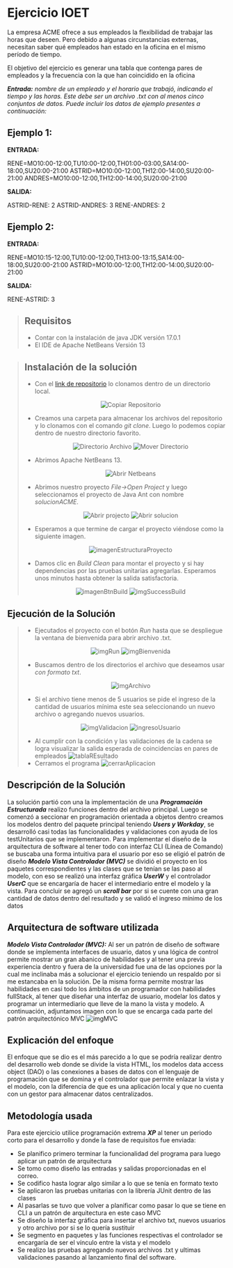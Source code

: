 # Ejercicio IOET
La empresa ACME ofrece a sus empleados la flexibilidad de trabajar las horas que deseen. Pero debido a algunas circunstancias externas, necesitan saber qué empleados han estado en la oficina en el mismo período de tiempo.

El objetivo del ejercicio es generar una tabla que contenga pares de empleados y la frecuencia con la que han coincidido en la oficina

***Entrada:** nombre de un empleado y el horario que trabajó, indicando el tiempo y las horas. Este debe ser un archivo .txt con al menos cinco conjuntos de datos. Puede incluir los datos de ejemplo presentes a continuación:*

## Ejemplo 1:

**ENTRADA:**

RENE=MO10:00-12:00,TU10:00-12:00,TH01:00-03:00,SA14:00-18:00,SU20:00-21:00
ASTRID=MO10:00-12:00,TH12:00-14:00,SU20:00-21:00
ANDRES=MO10:00-12:00,TH12:00-14:00,SU20:00-21:00

**SALIDA:**

ASTRID-RENE: 2
ASTRID-ANDRES: 3
RENE-ANDRES: 2

## Ejemplo 2:

**ENTRADA:**

RENE=MO10:15-12:00,TU10:00-12:00,TH13:00-13:15,SA14:00-18:00,SU20:00-21:00
ASTRID=MO10:00-12:00,TH12:00-14:00,SU20:00-21:00

**SALIDA:**

RENE-ASTRID: 3

>## Requisitos
>* Contar con la instalación de java JDK versión 17.0.1
>* El IDE de Apache NetBeans Versión 13

>## Instalación de la solución
>* Con el [link de repositorio](https://github.com/diego40g/ioet-exercise-ACME) lo clonamos dentro de un directorio local. <br> <p align="center">
![Copiar Repositorio](https://lh3.googleusercontent.com/Tbuz2_xVn8j4mqFsfLBSToM5Pk2JyLlfOig_2a34TF7SyFByjfH4CdMrD-O3hnS-0dPCaexLXIJwX6vjRThyu2tSEqKZAHTRYIe7Dzcmo24e3cnkgiZANPBR1i2aqMG2QwRKIjI7prtRGhgNTDcaPRkwxmrw7nIjgVc2D8GWZ3AXcjBLQCPdIkgQ487PGhRdC7O-tlOaxZASz5fgcxFWC-9IykPozixfjqCBC1sv12OJp64So9R6JVbPl-BNlmKeYSbC6WfbH1skzr0jotZ_Tvp3Si0I87OyweNZL2QTMIEwXxw1UNSUd7WBxLTgDTBBAMOhVrx1GdlQCvFsewBUrCFAhgolXopIxp-nWGNBfrwva2rUX9F8v6T-jHeLXELij8opCzdko7M44T9qGTHi80pO_cBR1AfA6JkTFESw0EMnmeq5l3S8cLyuzDbjvjZ_Ix1QNZF5kKUZ9taC3mqiPh7uwSc7oD_Ag9F3vfOAOD4aixkidhn0lQAV5ZRIcLkhukTy6inf-qHvHsT2FhyuorjTp6FymWRO9B2eXKu4it-KnzgRq7usZ_bAWbTpftJTa1IT8fsfgr0yO3tsL8DfWUTRpVpBiNnt8VBF7yh0CxBwEov5GMoPnH5Medj7VudegY-CI77VyPVd-wR9skcQCTg6N3u9nDItp-yRQRipVBmqaGVj3uhnlbViJoG4aPe849AmUY9bcVY7gUHfQ02tf2XCljk1kqzRAtvp0NdCpxOzOkAZNyQlcWgMTzEyqA=w937-h423-no?authuser=0)
>* Creamos una carpeta para almacenar los archivos del repositorio y lo clonamos con el comando *git clone*. Luego lo podemos copiar dentro de nuestro directorio favorito.<br> <p align="center">
![Directorio Archivo](https://lh3.googleusercontent.com/_QBbLLEAVsPhg3iimnrLmXTY-bo42y2KvxlUyGNfvRxwjWPdD69xEZhWy77yJu5BMNaVTvF-lDdSYWdFfMOJDk4tLla00O2PHimFiG4S4EpF2YyEHXmilUiT_-9qN-r_BZNyNN57a45PuU0PU5Waj9rcyghG6wzhShDlKzqgrq-JSq9AjiNQ90-AHhKgouUmAmP0i5R_ZPsn9UT_ren79ldbyFWqOa-CBLsPqQ5vHb2iezEeuXRW2jTswa-QX2JX-sNK3VRnAC8ZgEjmoPLMZEjj6S39WhBFXiV3mr_PC0rTDeFnG6mARhA7gMqHUqs4hny3e1Ix_2ePyE-IN1-5hIj-6iAsekxjd4esaLmKjVPBicyu3KqaCM2s0jzC6ojjRLFGoateYmrKedH07c_WQTaiYBU5ntWwTCVR8U59ivPNITT-birkhdtTmbr2YzJFCvsgd5Tluu7gGD5at4AWad5R4LB5QCt38oJjrouVuF1tunAC4GSY_ejk1_FOlc458GHH2Q3Ar4WTyu9Doq5FJWgSYBjrYpo9XcujwlwRw7FD302kasw0PFGWRn57PRDdy7feSl4W7qLnRMev009KzArYK4CoKL5GUZ9T9IGth4F8bhhVjREarFHh_3JVElaqRXhBKtOfPE0TNC4PLHJEC838siAcWuOzlqaMzHSI7NoJ7lvT_cdJxwJ5Sfyvk5tDdI-0LdmPwzRpQwU-JOXaiR8Z6NskU8yA8n8UX4VoLjG1xvFBTT9jDrSikWOBUQ=w460-h180-no?authuser=0)
![Mover Directorio](https://lh3.googleusercontent.com/pbZJjCPNKoBPhCzHSv0iQZy6aL89dPFwSejmp1-LyACrrIslxoZ-6YUfYNidNCAI3_oI8FNNEkh8QbLH2W1x-1WxaTvdgDGM0yq81KimIXh-WTTF9yOqv-_PXeBAgXTed9U11kAyjt8bbeNU3egMkrYT6CAtLwVLrardO15bnSvVakv8AfaQytxoxZ9H1gOgo3-1qTi9ZSIjgwykpXI1fevk9pdA-O0-JHTiAyMGXeZZPALCI2meQ7ETf0nIaFVRLJ3jQk1NiyaqPc1DdykVGVTx4-AhXjOqs5QIet1t21ta4lHcy337X0xohNFOB01gf1LaIPnzXbMA-9KRy3poMsLrVi6oXd2Ofjr-tPk75Ut0UxUYo3hAwTZyiSbyYa9rRmKph8jmPk8QkMxaVE-HS3aZLFsar-KihfwqqJ0wgDw0rtsWMozgTb-pgSThSHw7FtJqjE_MSsh3A98j6v4k37vxZqDgHXrbKfAV4s-kFAshmO5aUuR5iA3SPRbvSQ4NaMSLbGMKu6z1SaFEzoNk28k1cNdcQaE2EHJTPxfwo4zTAMt68zrLewR06jrv7zZ5gH243ou8vijtHChTWc9kDub8z0O7WKVUKdkrRkoEAhUgNA7ks5vOWoNhmGDvr6RGV4LNIWLIInL-lrW04TSaBmWqhCaSxH1FWOEm1M_09sHT-TnFiBtuRG_t2WQX9Qpx4jY17PdINVs6z9qlIv6NBj-Rm-_EbojuxZhb61QDAbQk4YA-mnMZawwtCP_S8g=w371-h35-no?authuser=0)
>* Abrimos Apache NetBeans 13. <br> <p align="center">
![Abrir Netbeans](https://lh3.googleusercontent.com/inSQFd3vrVm8sA2e_sbg_t-ddE9D8s5xKG2zkw-qDOPY-tujmVrtaElzK4tZTtR_NWSzB1lcpUgBeUfJm4Ig6XfnDAhcfMyKwvp70-7vdG1cIozvB44q3ysrjK0oP_c2Amd3RuSk4neH-_esPG6ovcWgTIPMWk-kbEo4bvkAkhRPbtwZCV6BxYuZ04z06n_j7A1K-_l1vSjqYvYuJ2_TaxtgP5UjwoNQ88OA6fQMiABdmEejK3CHBTusXDQfPWkZMfZOCIykSIpeFvv8Iw4wgAB6Jtq-5DSTqQ6gUldXlpfE_8nGrnWkJYvO2K0NFxJam3nxax1VctMFAAoDfp4_olknj_jj2gGSDqU_dfJDCHq5OIHxHQNEVg5bmAKjzcDKCYjsdrKVRG3aFQH_UN1gkoBgw_n-tQwZNg4hs5BclUVbZgqiad-Do3wEvPR3hcttRdhnVekXythpWsN31j7usrZNWsveCWGMXYExKZs3wyRMmQZ6y-bPLRkTAKvMLYOEkXg_BQ89eheqIn_3dHfbCg3PjT_XcamBp9PuuG1HffKXraxmjzWgvHtlj-71ijevhIpC9WyLZRuq_jlhkCg1gO7jwv1IdT6JqnRQaSWVXnzcsXX1tltDsYVx635WiLRnrGCPEfbQ5YlXH-ufag5MyRH1fnKTggoMWXaF-UqwHVESUznZbW72gXfw-vpuKg4P6kKn9sIYQIdP9kX7T1OnY9xKtzZWzVDtGLwlqhAqvHD1s9qZez5smUanKiaBew=w777-h598-no?authuser=0)
>* Abrimos nuestro proyecto *File->Open Project* y luego seleccionamos el proyecto de Java Ant con nombre *solucionACME*. <br><p align="center">
![Abrir projecto](https://lh3.googleusercontent.com/KsItx3mnE6CXQaCvN6YSFCnPd_6TGXNrObOoP5jKDjm2A84mLcvZ_qI_iHIYOmnttXwLhoZZ8obDiJo2vzJqV09BpfTQmjupI_oI9hOaMBaSsWN8LloFxhUuPmJsgm-_FNWVFkFRhab0_pWbaFuQbIhrFBEniLB-J-c-I8SFnFdnUO4IpsfL7nRdTAWmrMk_1wmasdw1r17M6XVy4TUkbgiF3ZgM_sy54yuC-KZ1skYYskOydtMiQ968QwbonV7wOM0e1-7z9gP0klROZ8oqt9ySnB0AL1N7cxRVWnv7cPGja5AF-ZLAnGJM0d3OZqQT-Cf2dM6FdW57KQmHNzWIPXj9R1WeuX5AI5U1QioA3cZiZ_H547aTiUErWifjIMH-k2xQr7NOq2t0VevEnSSXHSQjz0nUL_D2cBEWdub-e2q7M1pQ-vPoaJd9INnBlWzZAdLDfULgLsctTU7Bru3lvG3xtqoWMHg2AdMznYnL8w1BGKBB_SiWLhV3zuQ6FiNQe43Bm9efygdq0Qtbu8cqru3fPpQz6sahUfKH1AQm--ywXgpvXBA6MxUQcrgjD3RKSwBvi-D2fHW2et7-ZDZpMkp_gdrAFJmwEIjNmauzGV6P5mfi5JCUj9Fv5VlAwf6fOZodP9MCtaxyQmLspd7yPAyrnWbnd5x2HhwCAuWtiSG-SkI1wGpOxjVkXi3KwkXwvIsn5f3ZcCpGevuIa9mCQM0jHWim5kWlXFUEtlUPQt8fYituxEiLKdJGR5K54g=w245-h183-no?authuser=0)
![Abrir solucion](https://lh3.googleusercontent.com/6_VCGoEA-WL8hfc8FY4huvqN9hpHMJC6_xBgQH6v82379BROX0diymzG-uvsOlPIlOMyLdXNcMS3gjvjuKEOQJHuegV7tkgqrj4IzDzF3Y0t44UkbCMPE4DSvM2ec_ngRq3acr3wa2izg2GkVFO4j91Re4Q1WptVH1Y0_mdWd7RcECID8kfNQeUbE_IAmmcGdN0BWUtWZyNeDxqTlJP5JRRrZlLhNCy1bbcFsCxhgpTCmiM579YmXQDu9AfetQGr1TxzmOP2dmWIk8z9UiR0B94YFIwCPnPIy54sPRpEqQphjcQ0QlJ8g3kLI1Jan-1vToKTxxHT5vzrRcIIbzoqPWGe1b0EjjnHYGMkcoub36KRWhqTfZVh16w6Sz8SsdzyanmDcQfIysMNHGCk_LICviE_2Ko2BdRUbt2Fw0HenC0k5IJFeMaAAUzLQOGbg6QuOISBHfbxy5UkVHtRqrkmceGTTwvualflUqsblNQw65UH0ZkKfdsarm0eg-8XKMvNbhrP-iZAWgrBMIHGBHRZTsZWYMloGtUP5ksbtKsS3zP5nSjBEnEf3pQDFeRVONQzVkiIJJXeVE1aYnnfGpcz5mwHk9QgKJalQZsbp0QYaShpZGNcTzHiODPKi22vVrgX2yb-JSAqAVjNUjqIh5t5oL84oRZfpes0vqIJCMI3Y88DX05EQWBsjRbVQrXLBHgWmJOsGQdKQdLeGoQimZrwuvRrAaka6_fDvGEbg61Bo210cHM6PDUlVJcm2lX17g=w757-h387-no?authuser=0)
>* Esperamos a que termine de cargar el proyecto viéndose como la siguiente imagen. <br><p align="center">
![imagenEstructuraProyecto](https://lh3.googleusercontent.com/ss4ns0oOiMK6QyzD843XMQ_NpKv0TINr3b1lAwric1jzpyWJSMqTYbi8TRSKAJwSh4FpDu58FEIACZw8kGfFaFE6rOUqrzI1B95RsS5NKsS_bXcNEn2qfOgelhzoE6zWvUFBw0IqcXnss42PpGRVn3yq7rPrYNAzONeqqd5XT23jhgl4oZJXK0CyuHIZPwadaHNB8eFFSDBc-oXzQ9-TrVezPEtYUupK5e0-8jLfQxhAzKGJNwxPje09pRXcBMlCHyX6PLZSKFMwmDxt229sSlEXpKgY2nPThxYzcSHmjcEQmh6xJ7BiXG8gOszS-CHkM57TFhEwby13XUezmld7AaRFq0PTGWMWy05Ptjj2jckPwynovEnYkXKDW46MfnqUSat-hAnJHelElaDzOrBB_f9eAKs94FCyjFTRsK2jr9LRhAdE7WUXXrCgRvOempK8ZKR9aGcK0eqbnNjIuNbtbNVFsgLCrH7GRFPudQNS7tlhKKvFgN6IB1KMJBiZaEHF2BY6bR8SWSUcfbt5TJXuyAUbojzzpa5Z50O2KI85HHhnCW3MyP0GHXX4AQgTGoHf-OB8y7WVfeZArc4NgJH-W3J0dlZNqWlLhcCTGeXbiLfu0d54hPNeDLSJckptIySL-k9UZnwCF66mCcZdHHzBwAzVXxlrFXJfIOy_kMyDGtFeiAbVyu6TzrfKAH5tOHh08AFRIkSoRBN8yBxYPFbErfr2JPMQcoXObEdyMVTmkQ9fZKQLUn_PrYSwUrRkNQ=w205-h243-no?authuser=0)
>* Damos clic en *Build Clean* para montar el proyecto y si hay dependencias por las pruebas unitarias agregarlas. Esperamos unos minutos hasta obtener la salida satisfactoria. <br><p align="center">
![imagenBtnBuild](https://lh3.googleusercontent.com/44VxjF2MGpNAkWfVW_e-skr6mrcdvUPBmZKbk_fNW7DK-ABXOSOpzUaY0nQpPGjD5BIq9P4APEp4TLOsRFOwTHAg1TQdhQjIIzZIvTKmzdrmKbnAmg-JNHodM5Ai2u3StSlxluN_vn4rLS3bQkvHakupznKgwmHHCDOlAsVFN27Ezw7GYt0DN6Wr8C0e4nOWB1XoexPOfSY-hUJ3Re5GFmQpj_owk_nWPxjbkYZ2VKVd3FU8m0_5Mz4D2zkeUPrPm_yqbhOZtpdTCvQHugWUL6NzJvlD7N5JB4OzeHgGTL4s_yIfVj4yyaVl84gbp8srNptdoMbmdgAz-Bi3WtjPeILFhWO3fobuLOKfw50ki5cpz1HDGpL1LlCkSIx14Ne1NKM0zCqwdFYAgrxmOyukqeCikbkC5qLp697Mw_mg-2wrET-Dl3kUJ0zE_X4jJLJhWR8CW2fRJA_OmOoHUQtiZ3b2_y6Pl7tPkkkQHoru3lnJGl6u3Ofa6IamyYWVRVsFE0j8pJhClVLWrtW0nTGf5kCJkeuEOkb2qiELg21sY-UOuK-IChaeA3j8c57ENPnYIxW32NK2sZ6VvD7d8bxohnduZIlEMj_lwrNPYSxgqeD7G8YtluBnZqnhmfvEb8wxbdsGsJ3NLSx71i_437Tdu1Tl2T8hhuTR_5v01d3To9mj6tpKSiZJgxvYwqmofivD8A_4JiMTjgpS9UC72s0EPMEpu7Jdbw-BLAiEYriKSzB8rO5y6KSTzlO3OOMTmw=w216-h39-no?authuser=0)
![imgSuccessBuild](https://lh3.googleusercontent.com/nz8jerQGI1p9s1FbwWTiuIVNnosep_ImZEgiPM-eTfrhEjx_gfIGJ46xyRiM6m8L2HzrrXSlp3d7fNVXwPISpFL5h2p4sVJVTP6KeqXW5Z1fANoUIsW9RuIBjGD_S_DgpF9Hci1C392gehKdD-C8qYen01b1uKuKu7x-eo8L5_6uKwblLa2cx7cXqHqnVJjLXcRvxpCkpB0KfeGKriA_LOk2mdSQmOWOoFDPym246AKbVl1rqgjNEACIYWVRxGG2dwVBl2FcL8aMScAziAwJW73Idt04gyaYILAQE4vZXKSFHjnKyOl94Nd197NfCN-ITxyNMzmh0K9X8NHN_-IvWHQOydyXe9pLFlUyq4wFUdMQLHiKn9cW7oxecICvvyxkxhUum1bPlWznKKcFE15sQt9C7AWyh3k6dSHYSYpbvzHLLkHvf8lhy3YBfcQ24DOr76vtHh26ukmJCyTx5Q2aGl9v7xutBanZwFAfHcPLlbFl9MWSRUgJ2I889PXHEsrj7ZCCH4-dxyvEkwu_K-Rducb_9z1tIjmyqH2W_NvmQlH6ufADCuBlk7E4IvJdPeUsTdc217tO2jjj9oB_XnT_IAKIrMya4C--sIsHsM6iGUrPUrip2RXpOU5K9FqLt-sreqyy0kxO8vkjK-JROhs8mnxGF5_sgKh16YfRwNx92IkY8hufN9HLYK_MsQvs_ilKnTvejMOztrctKg2zUqDaplODG4Vveb-d1y9zaODQGq2ColnGgRvOP-B9NGqIgA=w586-h177-no?authuser=0)
## Ejecución de la Solución
>* Ejecutados el proyecto con el botón *Run* hasta que se despliegue la ventana de bienvenida para abrir archivo .txt. <br> <p align="center">
![imgRun](https://lh3.googleusercontent.com/HYg4Jn3-X-UrgVXzLpjwFzppp6mVv1p5rS46a3ERg-Htt7aA05ymeW7iJWumzxTDzmH7lTDXmMr285EVARRNHGS-D097GJ8dfgVuwgP8SZ01_nbM746xGDPwm0ZFN8srA7yttx0iyVOFZ2vF2-efMgLRsSra9MY5bMt5XHX2iHnXhIGiteGQqM9PPrl00sWq74dNJtr73E_Os_LQdMdSxvXqchR_H9yLUmyunEGbn72iaWg7l-r_783GMDJGMal0DqUKJCyv1NF3BGuQxqepQw0E9UaMsucpKff4D3_AlFiRP6xpWAZ_G15uNoKvMV9S0il4PJ2d0s0Wc3ryqYR49-uJRM2yvRzG566odP3-9LoIOztPUklCuEST3JCKYONOvB7vGQPd5C4c8vPnn_afJcIMvR_snOArNm5heC5QfYHbcmR4z5MtUy_jvuV_sBxbGN79gNruq0MDL3N65wgSQ6U7R3o5Pr0EY6JzwCC_vJJDmERzJTrocljQLxkTuv8VcLG8FbU-1W28QsNrJRQJcHcZRErhiB87hX1G4TUgYmVZd3mLcCWM-Utw-yHHEPGagAfN58d3pUiNH_wGAlqHzeVhLzWASW3QKG2oUa-qWMYlml-bGa8E_OqSndxOWf1n17ptRyv0bXcu-wP8OGFNkFmTLsOSxvYcUsBbCBfZ8Mdw7oKWH_PuTOXEJVPBf0HF1EiTxOKcfSZjj3NBUv6DVVY4wysNCk3BBkN1CW3f1v3wyE1clZpnHpMTNTJ9QA=w110-h40-no?authuser=0)
![imgBienvenida](https://lh3.googleusercontent.com/ReJO8M1fn4V9PdBy0oVEsGbFQ-HCCTEmE_836idr0oqDRvE0uBoSUpEviGl1e57gJztF0oY-86fsi_J0qoPngAqCh_QhwM5qw2_Sa9tUPdFPsPlMMJarm8YLdGvZzEYURlj5NnueaQ4fQhGp_iux_8Z7rEyK2_-665vfYtDSdq9PNigCdSxgH6nb-94DuH9-5fY0Kpp16RU2MwjhonCJ0bJAk4_HtFoCXBuWsn4T55R3N8a_TWPBtcLBGR3dXAWyQSOP6HLIsvDEEnyoW8paVErPt6fDjiOhV4S48W3qUR8915AkbTipALIgGOOZEvuM_ke7Jd2p6IAYNbnc1TPMQ5jV_WtmYFBNssbv-2ZzDr4eYINxRKK4ib28i9fz5M0D7gVWX_0Vmom7l2U2iCQdJK0Zz-9wQhDDLpYyjsErha8bwt-XysFIMN71GbsDzxtKHuhjcPg_uesBZA6kI8OWLsgUgGoGD5JQHCn1SeEOgwv_YTeCj6zX1z-JwlGvk9wlB8HGnbLha_r8dLBF9NJn7_9xKj-b6OWaVbXTYWmtO9p0Nyk0Smz6z2IUaAfokojh-CWxmHgfPogKWB9BSeIUdB4SHXhRw-EyU7CG0ehuft32uq8XCbNmzwUwZEwWlFXtgs-T4nlcBAn7XbKQCnssBFvXK2TmGAQl8rAgyy3f14TsnuwgmGhya5UkvetO2qvkB2aYh6qYOVsVvctnsGR1iJhqG2hYUEkHpxOwkbTa3Z7b8QZYDtpV93H9TfNWkw=w466-h484-no?authuser=0)
>* Buscamos dentro de los directorios el archivo que deseamos usar *con formato txt*.<br> <p align="center">
![imgArchivo](https://lh3.googleusercontent.com/SrKkPATwp8qCS_VnywjOUhUh51MI9v4tzjheK9nzVoYvVr5xDzyIxjB1-6jqM1wirweA4nAhTr20mx5kYiD4eRB--Y9HPbCo5RmP5Yi3UJtm54U4cfWBegk5fQqDHnJQl1quMZf9vsOOrA1CiIy7BBXoFs0XxOuC4P0ShkLuqu7nWWBohlJuOfm2OPrzrpUdmQDBKQNfl6jDPw-jdtkPLa6jU3fwbyKu_uAjrsEe1EPpgsL3OXU3rR_5v_-74P_gehPQe2HBv-BPsZKf4tKAwOH3jfZOUT9n6LRJMSok7ngEuwMmA8XHQ2zQxyz5kOxEOLRZc-YeQXIjAXsQ7dyH79Bi7WqUkY3dnCKSjnouZTmNWb9eTwxrxjKiGicPlm7rfGvxHlF0Zj_JXuypkate5ymq7_Or035LESlx5RycKxdzV21C2LlHLkufu-RoGVc0NQ_wr_8D8DQ9gEdoWRuatcCCqng5P84T8ord_5ORZ7Wqfv-6IVdsKl88_xH9llFI35KNW72NePrIC0Elkdki6ir3OJK6F4wWW9SqjrGAJs7w749448C0CFWQpOoUFYLHLRWI-e9V-FR9cGBNbmCAJx2vBbylVjb_JfmMmepWvgggvOVgiHstYne1i2NZTD4PxJKFz_EJF4dz1dTqznk1R6Hkfh-LsYcUrrIIc_XlICYqMamokEOfrf9H_cWWsgAwoLOcAQUQX5OcYQTLKP-HO5I0R1WE_P9YPAvlTLnzjOnD2ca5mHCuJOxde1YN2Q=w499-h355-no?authuser=0)
>* Si el archivo tiene menos de 5 usuarios se pide el ingreso de la cantidad de usuarios mínima este sea seleccionando un nuevo archivo o agregando nuevos usuarios. <br> <p align="center">
![imgValidacion](https://lh3.googleusercontent.com/PYvLeL1300hLN3IHeN0DxwtXTU0iylkqYiq53pmqtNPiJ0ZOUvnkGnG1DTX7aStVsjkadXEFjuF23uE1jHZSHgceAdE__1QZLOBcwdvV5LDu4fV9jYTH85ReWVdoRo4pehIX6MSYHYbHHXPXzUKdXpHqOL8bbVXpgG99fm1eo7fSi5T2z_1XiXHo1N2hbQ_gxlzFVIjKPkuMW8tznIQXDqVNI9xlqhnBf-d31AWEdtAUp_6Y-2gZXBaZIdbBeXDwp2RsVr3FIWv7HcW4OygMw8Qnt3tpYcQ5I1EAymHR_Njti9fni1ca266uB_SvAlaNDVjt2yIwXILa7iEyZQuLRDijfaLNIvZVNfZjHfWtfb4Gy7GxiHjZA1-MAyi2jk0ngbxLxDxLdglOCeS2bVcnJl8JGsVwO0AnQB2Gp0x9PlMTS1fXOa0qzdPd8KSBEVdJwb5ozhoH42xAcCkkUIU6TzmTeBbiC3i7oGcbUtx_l-W1oP7z5ULCoNN1vbf8Kfdiwn-E9V_PE39plLXRyzlAM_UBctdoBxn3NCtFBcK6sgAfDmPW37AoqetLG128KyvIS1edCW0YmR_vbfnXEmQee5zt_s6l3ZQp8LkeSsZorDpKp9O5RCmBiG_UDDbbCl4vhnt2Qodz_PU42ByKo2zY7EDwEhuOF-TjR386kxua8gNiVJBOzUXW-ILl95QL3s9uorEJCYrZbv80ekd7WclDiOIljxrYjOIWmWAjgFBs3Z5iI7rMmjK4kjq3xdFT2w=w465-h470-no?authuser=0)
![ingresoUsuario](https://lh3.googleusercontent.com/OcS2mdVj1bwoTTMDFGDCC1JH99RJk9DdphShsOXehIM6L4u7ibRqe_vZ0JsnoQ6TbI7IkjticdcsJrlt-JXRHs-7xxfLyBU28Flh7MZwevT6jbfUzXCRnsTRTTbOYb0oMP0Qe5oyN7YYYBNAboI_nfXM16bLcTQZ-t9ec5fwDuJUpoNvXH9gZFNtK6pcTsdj7MfxiPh5xYFRY-C7QT4z3JL9kCIN67hquQbEpB46V6i9kG3wvv7E2ER-2iJkR--OMuDpASJ3Wmq1zdhXufZpW7IJ7WEOQdhTETO9qaMBhP_mSRUOdxSZxZQPUbrv5tkVJ5zPN7f0V-Yddt-n5FWCSRHZB4YbhV6EKl7l2c3n9e1dM6S5F5lkj4xEbXlgehTxb6nca5McGQuZ8IPlOerslcOUY5LmKbtXj8pQ_hsF9Wsg0nqbrpzIvhXiShTNhlUOuSaCSB8CD4DjC1BmlyZMeLy0TwrHMdUbu2_OyQwP5S9fqumi9q9Ajvz-YnrDlLN9zF-wU_PIZ0CU0VzRHRB_v1SJb_WS7xiTT584uCcRSnn9wGKnK0rIF-PG1wDfrB_ytP-qbKtxTfXVHX7mbmli23twQXdCZztp4RpCNdOmPKWmK4uwkqB718O3ocWKbOvBuw1kiHRaSx6URBQsy919HWHgJF6YZNOdzfzG7i6LJxpU_dB5_v0GrJIQZFxFpLVzGd5fnSCuy-8yLgEUu5vFSU1_ZaIfThJNOrpX3wfXnMJomrgi8EMiMdl8ZHz0fw=w455-h444-no?authuser=0)
>* Al cumplir con la condición y las validaciones de la cadena se logra visualizar la salida esperada de coincidencias en pares de empleados
![tablaREsultado](https://lh3.googleusercontent.com/Ps5PRniQWdBa-xJuOKtGyqnxiwqVVe5CewlalcJak81G7nB5Zn-dsiTRK_T29u5YauLLRLhYNWFVAUnW6cEmV8INqm3K__qxYyoepHKMQKBM3EJT1LBzLFAgyVBTUCsmQf_ZNNpb3VW8t7yPwSXV70BwknZsheWoW1pS-zdxkcnwRGmIoTf02DHmxmmFB1mieVP7rEwsppZdALCCxFB5U9pvQl-aAYxEOcjuLDRsG4CYplO8UGfSSQU9zNrS3s_g3UY1uViO-AGbJtnU1mCJx2ydCHFVhFLrO5evN46FRoQ1giP4B4u2o7oXW2-VUYweFZMhVwYa4TA-MvLukyQ-nea51fHyGYx-8h0T8WwyyKu1yOl2r6BlAYG19f3sxjBK6N32vd1Rpyn8JfugQXeADdZxdwiGtBbaKsrcHUgDXtaYULTwSpk0-WsXIngBSHMUtbS51DU2ebrYO61Csb_ndIlzxRZcpLxjxmMBldOK1JEoIha_HcsUz64u0in7qmz8p4DTCi-FCE5Vo-wPA_Ffb3mUaZ3mvwp58VbkKlUC7Eu2im_3gws8Y2U6fDg6DpeAkdZPMsfW1bj1HQNVBtqi1N14VF0FU8oB2pmicHu_Vc9W_cCDmZX37CeDmrywdAYiseNd9LAN8lUQFUJN_Jj9sATPJ7WJoBC8i_bogviZNTfmw01mWtzfnBgJt6mNZObJv_83xja2lSo7V-Fw71cRx5bbUgb2J339BfLRXnokZQZvQSHQXGFg0k32JI3rMA=w464-h475-no?authuser=0)
>* Cerramos el programa
![cerrarAplicacion](https://lh3.googleusercontent.com/NvcfNRFcA2m6Skr2bTeI90yCxP7o6PJpjk6BYwdcYXdBekwnF_EFa8lZYD-00aF9Eas9A5QRZ4kkO2w6sXCX5vxjT1oexEjSA2xnhf1lyglAqJwwfKWK34lh0MCLni-0i3m_eQXnTa7x_ZF6YFLP-DEJlE415B1IeQvUK0xelPGeTHF7F_ENdR3wStAAsD6-pD80r4Jfb00zpfojhcBbpiu-1fBsb0AJrpTuSVjOYw5z6Ls_FGXVx6k1vlHkmbm-5xIm0TAJBD4G_s_uNOuXsCop0tKRZ6cwvA_oKuOGIepq28vnDqrwb9xaZC52Pvvu7PGt18ltQWDW5kLrbQmqnZz3OOBx3UpnJhCxxfMsgJByKH7hozeqDbajrJWUFNhelsXYsY1vKP4WM4OPBb3XcFYcjHBCyBIjBqLskQH7aNeqAOMQzo44Ig_HQ7moBQVacvn1zJWZWaDpDSNHUhHIzPaL1_imzqYkZwm243RC2bW6N2YpPi5xDU89DyTGX7Q5NC9bm1_GTKdfxnx4Ygdna4SsymjnV_2zwHekarSGA04OkRDJg6uBOndlr2g0UEvJ-3omA_qQ4Zm5jy1BFnSFk6-4SR8MJkrd_SBpBj7lnQ4r4bRVYVxYBtDZo-DQa4YtGyvDcreDck8lS8RA6L_knqgIOdexLdOvhwBB8WkzCgxhtt6D0E6daAIMMSkbrvnoYu4l7MhNs4vPBFLh9WEKgvJsMOWD2dSkgA_wYI63s7IMh30kb6FgLO3JNrjjaQ=w464-h475-no?authuser=0)

## Descripción de la Solución
La solución partió con una la implementación de una ***Programación Estructurada*** realizo funciones dentro del archivo principal. Luego se comenzó a seccionar en programación orientada a objetos dentro creamos los modelos dentro del paquete principal teniendo ***Users y Workday***, se desarrolló casi todas las funcionalidades y validaciones con ayuda de los testUnitarios que se implementaron. Para implementar el diseño de la arquitectura de software al tener todo con interfaz CLI (Línea de Comando) se buscaba una forma intuitiva para el usuario por eso se eligió el patrón de diseño ***Modelo Vista Controlador (MVC)*** se dividió el proyecto en los paquetes correspondientes y las clases que se tenían se las paso al modelo, con eso se realizó una interfaz gráfica ***UserW*** y el controlador ***UserC*** que se encargaría de hacer el intermediario entre el modelo y la vista.
Para concluir se agregó un ***scroll bar*** por si se cuente con una gran cantidad de datos dentro del resultado y se validó el ingreso mínimo de los datos
## Arquitectura de software utilizada
***Modelo Vista Controlador (MVC):***
Al ser un patrón de diseño de software donde se implementa interfaces de usuario, datos y una lógica de control permite mostrar un gran abanico de habilidades y al tener una previa experiencia dentro y fuera de la universidad fue una de las opciones por la cual me inclinaba más a solucionar el ejercicio teniendo un respaldo por si me estancaba en la solución. De la misma forma permite mostrar las habilidades en casi todo los ámbitos de un programador con habilidades fullStack, al tener que diseñar una interfaz de usuario, modelar los datos y programar un intermediario que lleve de la mano la vista y modelo. A continuación, adjuntamos imagen con lo que se encarga cada parte del patrón arquitectónico MVC
![imgMVC](https://media.prod.mdn.mozit.cloud/attachments/2018/06/08/16042/090bb2d2be010d2d547684a2d9ee41aa/model-view-controller-light-blue.png)
## Explicación del enfoque
El enfoque que se dio es el más parecido a lo que se podría realizar dentro del desarrollo web donde se divide la vista HTML, los modelos data access object (DAO) o las conexiones a bases de datos con el lenguaje de programación que se domina y el controlador que permite enlazar la vista y el modelo, con la diferencia de que es una aplicación local y que no cuenta con un gestor para almacenar datos centralizados.

## Metodología usada
Para este ejercicio utilice programación extrema ***XP*** al tener un periodo corto para el desarrollo y donde la fase de requisitos fue enviada:
* Se planifico primero terminar la funcionalidad del programa para luego aplicar un patrón de arquitectura
* Se tomo como diseño las entradas y salidas proporcionadas en el correo.
* Se codifico hasta lograr algo similar a lo que se tenía en formato texto
* Se aplicaron las pruebas unitarias con la librería JUnit dentro de las clases
* Al pasarlas se tuvo que volver a planificar como pasar lo que se tiene en CLI a un patrón de arquitectura en este caso MVC
* Se diseño la interfaz gráfica para insertar el archivo txt, nuevos usuarios y otro archivo por si se lo quería sustituir 
* Se segmento en paquetes y las funciones respectivas el controlador se encargaría de ser el vínculo entre la vista y el modelo
* Se realizo las pruebas agregando nuevos archivos .txt y ultimas validaciones pasando al lanzamiento final del software.